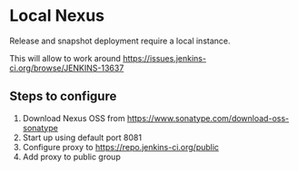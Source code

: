# Local Nexus 

Release and snapshot deployment require a local instance. 

This will allow to work around https://issues.jenkins-ci.org/browse/JENKINS-13637

## Steps to configure 

1.  Download Nexus OSS from https://www.sonatype.com/download-oss-sonatype
2.  Start up using default port 8081
3.  Configure proxy to https://repo.jenkins-ci.org/public
4.  Add proxy to public group

